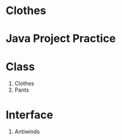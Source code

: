 # Clothes
Java Project Practice
====================
# Class

1.	Clothes
2.	Pants

# Interface

1.	Antiwinds